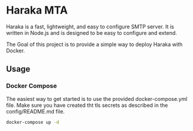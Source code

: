 # Haraka MTA 

Haraka is a fast, lightweight, and easy to configure SMTP server. It is written in Node.js and is designed to be easy to configure and extend. 

The Goal of this project is to provide a simple way to deploy Haraka with Docker.

## Usage

### Docker Compose

The easiest way to get started is to use the provided docker-compose.yml file.
Make sure you have created tht tls secrets as described in the config/README.md file.
```bash
docker-compose up -d
```
